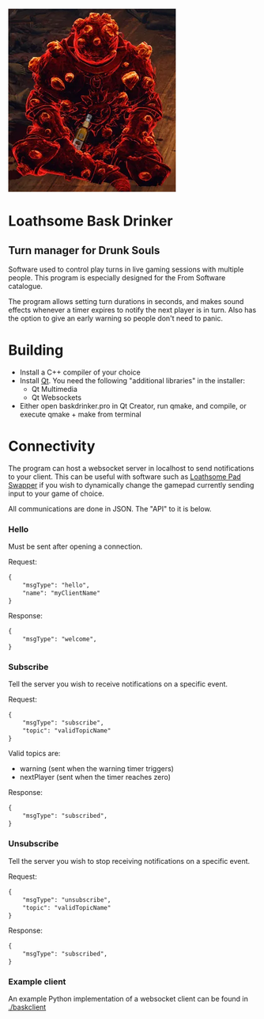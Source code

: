 ![Loathsome Bask Drinker](./bask-drinker.png)

# Loathsome Bask Drinker
## Turn manager for Drunk Souls

Software used to control play turns in live gaming sessions with multiple people. This program is especially designed for the From Software catalogue.

The program allows setting turn durations in seconds, and makes sound effects whenever a timer expires to notify the next player is in turn. Also has the option to give an early warning so people don't need to panic.

# Building

* Install a C++ compiler of your choice
* Install [Qt](https://www.qt.io/). You need the following "additional libraries" in the installer:
	* Qt Multimedia
	* Qt Websockets
* Either open baskdrinker.pro in Qt Creator, run qmake, and compile, or execute qmake + make from terminal

# Connectivity

The program can host a websocket server in localhost to send notifications to your client. This can be useful with software such as [Loathsome Pad Swapper](https://github.com/Sonicus/loathsome-pad-swapper) if you wish to dynamically change the gamepad currently sending input to your game of choice.

All communications are done in JSON. The "API" to it is below.

### Hello

Must be sent after opening a connection.

Request:

```
{
	"msgType": "hello",
	"name": "myClientName"
}
```

Response:

```
{
	"msgType": "welcome",
}
```

### Subscribe

Tell the server you wish to receive notifications on a specific event.

Request:

```
{
	"msgType": "subscribe",
	"topic": "validTopicName"
}
```

Valid topics are:

* warning (sent when the warning timer triggers)
* nextPlayer (sent when the timer reaches zero)

Response:

```
{
	"msgType": "subscribed",
}
```

### Unsubscribe

Tell the server you wish to stop receiving notifications on a specific event.

Request:

```
{
	"msgType": "unsubscribe",
	"topic": "validTopicName"
}
```

Response:

```
{
	"msgType": "subscribed",
}
```

### Example client

An example Python implementation of a websocket client can be found in [./baskclient](./baskclient)